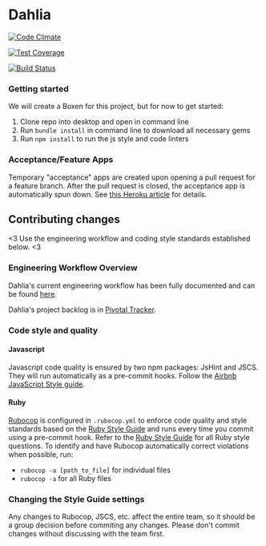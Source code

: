 # Dahlia #

[![Code Climate](https://codeclimate.com/repos/560d76bb6956807c3a0028cb/badges/0d072238f8dc74804ac9/gpa.svg)](https://codeclimate.com/repos/560d76bb6956807c3a0028cb/feed)

[![Test Coverage](https://codeclimate.com/repos/560d76bb6956807c3a0028cb/badges/0d072238f8dc74804ac9/coverage.svg)](https://codeclimate.com/repos/560d76bb6956807c3a0028cb/coverage)

[![Build Status](https://semaphoreci.com/api/v1/projects/53186731-1e6c-43a4-9d43-860e0759ea9a/558206/badge.svg)](https://semaphoreci.com/exygy/sf-dahlia-web)

### Getting started ###

We will create a Boxen for this project, but for now to get started:

1. Clone repo into desktop and open in command line
2. Run `bundle install` in command line to download all necessary gems
3. Run `npm install` to run the js style and code linters

### Acceptance/Feature Apps ###

Temporary "acceptance" apps are created upon opening a pull request for a feature branch. After the pull request is closed, the acceptance app is automatically spun down. See [this Heroku article](https://devcenter.heroku.com/articles/github-integration-review-apps) for details.

## Contributing changes ##

<3 Use the engineering workflow and coding style standards established below. <3

### Engineering Workflow Overview ###

Dahlia's current engineering workflow has been fully documented and can be found [here](https://docs.google.com/a/exygy.com/presentation/d/1Y5yAVUcKMFoNobutOH_Sehm69ZCZoTZzJZewupR-5KI/edit?usp=sharing).

Dahlia's project backlog is in [Pivotal Tracker](https://www.pivotaltracker.com/n/projects/1405352).

### Code style and quality ###

#### Javascript ####

Javascript code quality is ensured by two npm packages: JsHint and JSCS. They will run automatically as a pre-commit hooks. Follow the [Airbnb JavaScript Style guide](http://nerds.airbnb.com/our-javascript-style-guide/).

#### Ruby ####
[Rubocop](https://github.com/bbatsov/rubocop) is configured in `.rubocop.yml` to enforce code quality and style standards based on the [Ruby Style Guide](https://github.com/bbatsov/ruby-style-guide) and runs every time you commit using a pre-commit hook. Refer to the [Ruby Style Guide](https://github.com/bbatsov/ruby-style-guide) for all Ruby style questions.
To identify and have Rubocop automatically correct violations when possible, run:

* `rubocop -a [path_to_file]` for individual files
* `rubocop -a` for all Ruby files

### Changing the Style Guide settings
Any changes to Rubocop, JSCS, etc. affect the entire team, so it should be a group decision before commiting any changes. Please don't commit changes without discussing with the team first.

